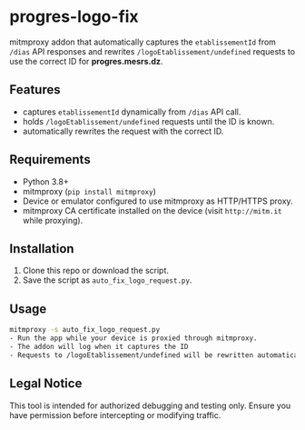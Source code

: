 # progres-logo-fix

mitmproxy addon that automatically captures the `etablissementId` from `/dias` API responses and rewrites `/logoEtablissement/undefined` requests to use the correct ID for **progres.mesrs.dz**.

## Features
- captures `etablissementId` dynamically from `/dias` API call.
- holds `/logoEtablissement/undefined` requests until the ID is known.
- automatically rewrites the request with the correct ID.

## Requirements
- Python 3.8+
- mitmproxy (`pip install mitmproxy`)
- Device or emulator configured to use mitmproxy as HTTP/HTTPS proxy.
- mitmproxy CA certificate installed on the device (visit `http://mitm.it` while proxying).

## Installation
1. Clone this repo or download the script.
2. Save the script as `auto_fix_logo_request.py`.

## Usage
```bash
mitmproxy -s auto_fix_logo_request.py
- Run the app while your device is proxied through mitmproxy.
- The addon will log when it captures the ID
- Requests to /logoEtablissement/undefined will be rewritten automatically

```
## Legal Notice
This tool is intended for authorized debugging and testing only. Ensure you have permission before intercepting or modifying traffic.
